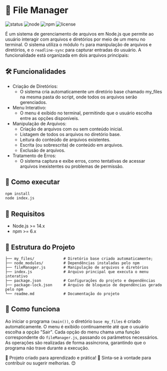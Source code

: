 # 🚀 File Manager

![status](https://img.shields.io/badge/status-finalizado-brightgreen)
![node](https://img.shields.io/badge/node-%3E%3D14.x-green)
![npm](https://img.shields.io/badge/npm-%3E%3D6.x-blue)
![license](https://img.shields.io/badge/license-MIT-blue)

É um sistema de gerenciamento de arquivos em Node.js que permite ao usuário interagir com arquivos e diretórios por meio de um menu no terminal. O sistema utiliza o módulo `fs` para manipulação de arquivos e diretórios, e o `readline-sync` para capturar entradas do usuário. A funcionalidade está organizada em dois arquivos principais:

## 🛠️ Funcionalidades

* Criação de Diretórios:
  - O sistema cria automaticamente um diretório base chamado my_files na mesma pasta do script, onde todos os arquivos serão gerenciados.
* Menu Interativo:
  - O menu é exibido no terminal, permitindo que o usuário escolha entre as opções disponíveis.
* Manipulação de Arquivos:
  - Criação de arquivos com ou sem conteúdo inicial.
  - Listagem de todos os arquivos no diretório base.
  - Leitura do conteúdo de arquivos existentes.
  - Escrita (ou sobrescrita) de conteúdo em arquivos.
  - Exclusão de arquivos.
* Tratamento de Erros:
  - O sistema captura e exibe erros, como tentativas de acessar arquivos inexistentes ou problemas de permissão.

## 🧭 Como executar

```bash
npm install
node index.js
```

## 🧰 Requisitos

- Node.js >= 14.x
- npm >= 6.x

## 📂 Estrutura do Projeto

```
├── my_files/             # Diretório base criado automaticamente;
├── node_modules/         # Dependências instaladas pelo npm 
├── fileManager.js        # Manipulação de arquivos e diretórios 
├── index.js              # Arquivo principal que executa o menu interativo 
├── package.json          # Configurações do projeto e dependências 
├── package-lock.json     # Arquivo de bloqueio de dependências gerado pelo npm 
└── readme.md             # Documentação do projeto
```

## 🧩 Como funciona

Ao iniciar o programa `(main())`, o diretório `base my_files` é criado automaticamente.
O menu é exibido continuamente até que o usuário escolha a opção "Sair".
Cada opção do menu chama uma função correspondente do `fileManager.js`, passando os parâmetros necessários.
As operações são realizadas de forma assíncrona, garantindo que o programa não trave durante a execução.

🔹 Projeto criado para aprendizado e prática! 🚀 Sinta-se à vontade para contribuir ou sugerir melhorias. 😊
